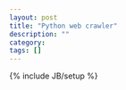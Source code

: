 ```yaml
---
layout: post
title: "Python web crawler"
description: ""
category: 
tags: []
---
```

{% include JB/setup %}
